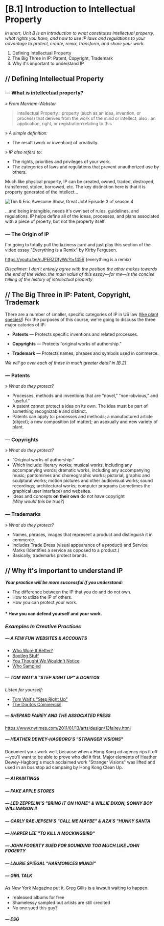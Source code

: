 # [B.1]	Introduction to Intellectual Property 

*In short, Unit B is an introduction to what constitutes intellectual property, what rights you have, and how to use IP laws and regulations to your advantage to protect, create, remix, transform, and share your work.*

1. Defining Intellectual Property
2. The Big Three in IP: Patent, Copyright, Trademark
3. Why it's important to understand IP

## // Defining Intellectual Property
### — What is intellectual property?

*» From Merriam-Webster*
> Intellectual Property : property (such as an idea, invention, or process) thatderives from the work of the mind or intellect; also : an application, right, orregistration relating to this

*» A simple definition:*

* The result (work or invention) of creativity.*» IP also refers to:*

* The rights, priorities and privileges of your work.* The categories of laws and regulations that prevent unauthorized use byothers.

Much like physical property, IP can be created, owned, traded, destroyed, transferred, stolen, borrowed, etc. The key distinction here is that it is property generated of the intellect...

![Tim & Eric Awesome Show, Great Job! Episode 3 of season 4](https://github.com/Orthelious/PDCP_Spring2019/blob/master/images/tim-and-eric-mind-blown.gif)

...and being intangible, needs it's own set of rules, guidelines, and regulations. IP helps define all of the ideas, processes, and plans associated with a piece of proerty, but not the property itself. 

### — The Origin of IP
I'm going to totally pull the laziness card and just play this section of the video essay "Everything is a Remix" by Kirby Ferguson. 

https://youtu.be/nJPERZDfyWc?t=1459 {everything is a remix}

*Discalimer: I don't entirely agree with the position the athor makes towards the end of the video. the main value of this essay—for me—is the concise telling of the history of intellectual property*


## // The Big Three in IP: Patent, Copyright, Trademark
There are a number of smaller, specific categories of IP in US law ([like plant species!](https://www.wipo.int/sme/en/documents/upov_plant_variety_fulltext.html)) For the purposes of this course, we're going to discuss the three major catories of IP:

* **Patents** — Protects specific inventions and related processes.* **Copyrights** — Protects “original works of authorship.”* **Trademark** — Protects names, phrases and symbols used in commerce.

*We will go over each of these in much greater detail in [B.2]*

### — Patents
*» What do they protect?*
* Processes, methods and inventions that are “novel,” “non-obvious,” and“useful.”* A patent cannot protect a idea on its own. The idea must be part ofsomething recognizable and distinct.* Patents can apply to: processes and methods; a manufactured article(object); a new composition (of matter); an asexually and new variety ofplant.

### — Copyrights

*» What do they protect?*
* “Original works of authorship.”* Which include: literary works; musical works, including any accompanyingwords; dramatic works, including any accompanying music; pantomimesand choreographic works; pictorial, graphic and sculptural works; motionpictures and other audiovisual works; sound recordings; architectural works;computer programs (sometimes the graphical user interface) and websites.* Ideas and concepts **on their own** do not have copyright   
	*[Why would this be true?]*
	
### — Trademarks

*» What do they protect?*

* Names, phrases, images that represent a product and distinguish it incommerce.* Includes Trade Dress (visual appearance of a product) and Service Marks(Identifies a service as opposed to a product.)* Basically, trademarks protect brands.

## // Why it's important to understand IP

***Your practice will be more successful if you understand:***
* The difference between the IP that you do and do not own.
* How to utlize the IP of others.* How you can protect your work.#### * How you can defend yourself and your work.

### *Examples In Creative Practices*


##### — A FEW FUN WEBSITES & ACCOUNTS
* [Who Wore It Better?](http://who-wore-it-better.tumblr.com/)
* [Bootleg Stuff](https://twitter.com/Bootleg_Stuff?ref_src=twsrc%5Egoogle%7Ctwcamp%5Eserp%7Ctwgr%5Eauthor)
* [You Thought We Wouldn't Notice
](https://web.archive.org/web/20170602122752/http://www.youthoughtwewouldntnotice.com:80/)
* [Who Sampled](https://www.whosampled.com/)

##### — TOM WAIT'S "STEP RIGHT UP" & DORITOS


*Listen for yourself:*  

* [Tom Wait's "Step Right Up"](https://open.spotify.com/track/2w78IVFn0nad1tcG5RHyTx)
* [The Doritos Commercial](https://soundcloud.com/maddyunderstood/doritos-commercial-impersonator-by-tom-waits)

##### — SHEPARD FAIREY AND THE ASSOCIATED PRESS
 https://www.nytimes.com/2011/01/13/arts/design/13fairey.html 
 
##### — HEATHER DEWEY-HAGBORG'S "STRANGER VISIONS"
Document your work well, because when a Hong Kong ad agency rips it off—you'll want to be able to prove who did it first. Major elements of Heather Dewey-Hagborg's much acclaimed work "Stranger Visions" was lifted and used in an bus stop ad campaing by Hong Kong Clean Up. 

##### — AI PAINTINGS

##### — FAKE APPLE STORES

##### — LED ZEPPELIN'S "BRING IT ON HOME" & WILLIE DIXON, SONNY BOY WILLIAMSON II

##### — CARLY RAE JEPSEN'S "CALL ME MAYBE" & AZA'S "HUNKY SANTA

##### — HARPER LEE "TO KILL A MOCKINGBIRD"

##### — JOHN FOGERTY SUED FOR SOUNDING TOO MUCH LIKE JOHN FOGERTY

##### — LAURIE SPIEGAL "HARMONICES MUNDI"

##### — GIRL TALK
As New York Magazine put it, Greg Gillis is a lawsuit waiting to happen. 
- realeased albums for free 
- Shamelessy sampled but artists are still credited
- No one sued this guy?

##### — ESG








